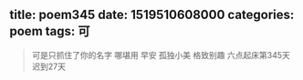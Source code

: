 title: poem345
date: 1519510608000
categories: poem
tags: 可
---
> 可是只抓住了你的名字
哪堪用
早安
孤独小美
格致别趣
六点起床第345天 迟到27天